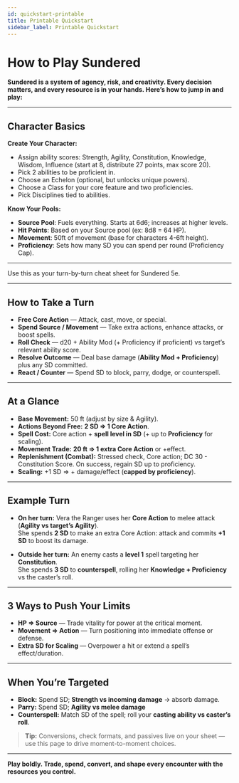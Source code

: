 ```yaml
---
id: quickstart-printable
title: Printable Quickstart
sidebar_label: Printable Quickstart
---
```


# How to Play Sundered

**Sundered is a system of agency, risk, and creativity. Every decision matters, and every resource is in your hands. Here’s how to jump in and play:**

---

## Character Basics

**Create Your Character:**
- Assign ability scores: Strength, Agility, Constitution, Knowledge, Wisdom, Influence (start at 8, distribute 27 points, max score 20).
- Pick 2 abilities to be proficient in.
- Choose an Echelon (optional, but unlocks unique powers).
- Choose a Class for your core feature and two proficiencies.
- Pick Disciplines tied to abilities.

**Know Your Pools:**
- **Source Pool**: Fuels everything. Starts at 6d6; increases at higher levels.
- **Hit Points**: Based on your Source pool (ex: 8d8 = 64 HP).
- **Movement**: 50ft of movement (base for characters 4-6ft height).
- **Proficiency**: Sets how many SD you can spend per round (Proficiency Cap).

---

Use this as your turn-by-turn cheat sheet for Sundered 5e.

---

## How to Take a Turn
- **Free Core Action** — Attack, cast, move, or special.
- **Spend Source / Movement** — Take extra actions, enhance attacks, or boost spells.
- **Roll Check** — d20 + Ability Mod (+ Proficiency if proficient) vs target’s relevant ability score.
- **Resolve Outcome** — Deal base damage (**Ability Mod + Proficiency**) plus any SD committed.
- **React / Counter** — Spend SD to block, parry, dodge, or counterspell.

---

## At a Glance

- **Base Movement:** 50 ft (adjust by size & Agility).
- **Actions Beyond Free:** **2 SD ⇒ 1 Core Action**.
- **Spell Cost:** Core action + **spell level in SD** (+ up to **Proficiency** for scaling).
- **Movement Trade:** **20 ft ⇒ 1 extra Core Action** or +effect.
- **Replenishment (Combat):** Stressed check, Core action; DC 30 - Constitution Score. On success, regain SD up to proficiency.
- **Scaling:** +1 SD ⇒ + damage/effect (**capped by proficiency**).

---

## Example Turn
- **On her turn:** Vera the Ranger uses her **Core Action** to melee attack (**Agility vs target’s Agility**).  
  She spends **2 SD** to make an extra Core Action: attack and commits **+1 SD** to boost its damage.

- **Outside her turn:** An enemy casts a **level 1** spell targeting her **Constitution**.  
  She spends **3 SD** to **counterspell**, rolling her **Knowledge + Proficiency** vs the caster’s roll.

---

## 3 Ways to Push Your Limits
- **HP ⇒ Source** — Trade vitality for power at the critical moment.  
- **Movement ⇒ Action** — Turn positioning into immediate offense or defense.  
- **Extra SD for Scaling** — Overpower a hit or extend a spell’s effect/duration.

---

## When You’re Targeted
- **Block:** Spend SD; **Strength vs incoming damage** → absorb damage.  
- **Parry:** Spend SD; **Agility vs melee damage**  
- **Counterspell:** Match SD of the spell; roll your **casting ability vs caster’s roll**.

> **Tip:** Conversions, check formats, and passives live on your sheet — use this page to drive moment-to-moment choices.

---

**Play boldly. Trade, spend, convert, and shape every encounter with the resources you control.**
